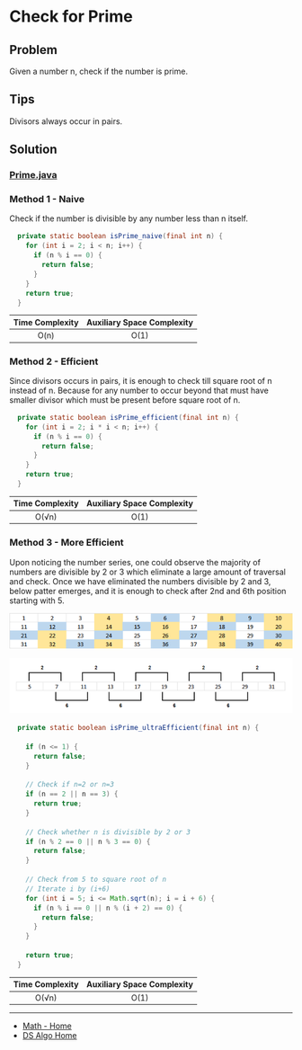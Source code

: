 # Check for Prime

## Problem

Given a number n, check if the number is prime.

## Tips

Divisors always occur in pairs.

## Solution

### [Prime.java](../../src/main/java/com/math/Prime.java)

### Method 1 - Naive

Check if the number is divisible by any number less than n itself.

```java
  private static boolean isPrime_naive(final int n) {
    for (int i = 2; i < n; i++) {
      if (n % i == 0) {
        return false;
      }
    }
    return true;
  }
```

| Time Complexity | Auxiliary Space Complexity |
|:---------------:|:--------------------------:|
|      O(n)       |            O(1)            |

### Method 2 - Efficient

Since divisors occurs in pairs, it is enough to check till square root of n instead of n.
Because for any number to occur beyond that must have smaller divisor which must be present
before square root of n.

```java
  private static boolean isPrime_efficient(final int n) {
    for (int i = 2; i * i < n; i++) {
      if (n % i == 0) {
        return false;
      }
    }
    return true;
  }
```

| Time Complexity | Auxiliary Space Complexity |
|:---------------:|:--------------------------:|
|   O(√n)    |            O(1)            |

### Method 3 - More Efficient

Upon noticing the number series, one could observe the majority of numbers are divisible by 2 or 
3 which eliminate a large amount of traversal and check. Once we have eliminated the numbers 
divisible by 2 and 3, below patter emerges, and it is enough to check after 2nd and 6th position 
starting with 5.

![numbers-after-divided-by-2-and-3.png](numbers-after-divided-by-2-and-3.png)

![pattern-of-numbers-after-divided-by-2-and-3.png](pattern-of-numbers-after-divided-by-2-and-3.png)

```java
  private static boolean isPrime_ultraEfficient(final int n) {

    if (n <= 1) {
      return false;
    }

    // Check if n=2 or n=3
    if (n == 2 || n == 3) {
      return true;
    }

    // Check whether n is divisible by 2 or 3
    if (n % 2 == 0 || n % 3 == 0) {
      return false;
    }

    // Check from 5 to square root of n
    // Iterate i by (i+6)
    for (int i = 5; i <= Math.sqrt(n); i = i + 6) {
      if (n % i == 0 || n % (i + 2) == 0) {
        return false;
      }
    }

    return true;
  }
```

| Time Complexity | Auxiliary Space Complexity |
|:---------------:|:--------------------------:|
|      O(√n)      |            O(1)            |

___

* [Math - Home](math.md)
* [DS Algo Home](../../README.md)